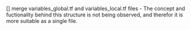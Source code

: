 
[] merge variables_global.tf and variables_local.tf files - The concept and fuctionality behind this structure is not being observed, and therefor it is more suitable as a single file.


